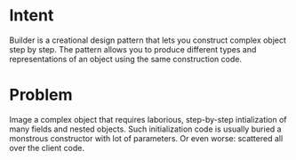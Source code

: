 # Intent
Builder is a creational design pattern that lets you construct complex object step by step. The pattern allows you to produce different types and representations of an object using the same construction code.

# Problem
Image a complex object that requires laborious, step-by-step intialization of many fields and nested objects. Such initialization code is usually buried a monstrous constructor with lot of parameters. Or even worse: scattered all over the client code.

